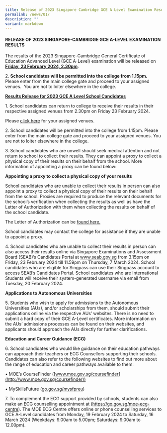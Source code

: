 ```yaml
---
title: Release of 2023 Singapore Cambridge GCE A Level Examination Results
permalink: /news/01/
description: ""
variant: markdown
---
```

#### RELEASE OF 2023 SINGAPORE-CAMBRIDGE GCE A-LEVEL EXAMINATION RESULTS

<p>
The results of the 2023 Singapore-Cambridge General Certificate of Education Advanced Level (GCE A-Level) examination will be released on <b><u>Friday, 23 February 2024, 2.30pm</u></b>.
</p>

<p>
	2. <b>School candidates will be permitted into the college from 1.15pm.</b>&nbsp; Please enter from the main college gate and proceed to your assigned venues.&nbsp; You are not to loiter elsewhere in the college.
</p>

<p>
	<b><u>Results Release for 2023 GCE A Level School Candidates</u></b>
</p>
<p>
1.	School candidates can return to college to receive their results in their respective assigned venues from 2.30pm on Friday 23 February 2024. 

Please [click here](/files/News/Venues.pdf) for your assigned venues.
</p>
<p>
2.	School candidates will be permitted into the college from 1.15pm.  Please enter from the main college gate and proceed to your assigned venues.  You are not to loiter elsewhere in the college.
</p>

<p>
3.	School candidates who are unwell should seek medical attention and not return to school to collect their results.  They can appoint a proxy to collect a physical copy of their results on their behalf from the school. More information of appointing a proxy can be found below:
</p>
 
**Appointing a proxy to collect a physical copy of your results**

<p>
School candidates who are unable to collect their results in person can also appoint a proxy to collect a physical copy of their results on their behalf from the school. Proxies are required to produce the relevant documents for the school’s verification when collecting the results as well as have the Letter of Authorization with them when collecting the results on behalf of the school candidate.  

The Letter of Authorization can be [found here.](/files/News/YIJC_Letter_of_Authorisation.pdf)
</p>
<p>
School candidates may contact the college for assistance if they are unable to appoint a proxy.  
</p>

<p>
4.	School candidates who are unable to collect their results in person can also access their results online via Singapore Examinations and Assessment Board (SEAB)’s Candidates Portal at <a href="www.seab.gov.sg">www.seab.gov.sg</a> from 3.15pm on Friday, 23 February 2024 till 11.59pm on Thursday, 7 March 2024. School candidates who are eligible for Singpass can use their Singpass account to access SEAB’s Candidates Portal. School candidates who are International Students will receive their system-generated username via email from Tuesday, 20 February 2024.	
</p>  

**Applications to Autonomous Universities**

<p>
5.	Students who wish to apply for admissions to the Autonomous Universities (AUs), and/or scholarships from them, should submit their applications online via the respective AUs’ websites. There is no need to submit a hard copy of their GCE A-Level certificates. More information on the AUs’ admissions processes can be found on their websites, and applicants should approach the AUs directly for further clarifications.
</p>
  

**Education and Career Guidance (ECG)**

<p>
6.	School candidates who would like guidance on their education pathways can approach their teachers or ECG Counsellors supporting their schools. Candidates can also refer to the following websites to find out more about the range of education and career pathways available to them:

• MOE’s CourseFinder ([www.moe.gov.sg/coursefinder](http://www.moe.gov.sg/coursefinder))

• MySkillsFuture ([go.gov.sg/mysfpreu](https://go.gov.sg/mysfpreu))
</p>
  
<p>
7.	To complement the ECG support provided by schools, students can also make an ECG counselling appointment at (<a href="https://go.gov.sg/moe-ecg-centre">https://go.gov.sg/moe-ecg-centre</a>). The MOE ECG Centre offers online or phone counselling services to GCE A-Level candidates from Monday, 19 February 2024 to Saturday, 16 March 2024 (Weekdays: 9.00am to 5.00pm; Saturdays: 9.00am to 12.00pm).
</p>